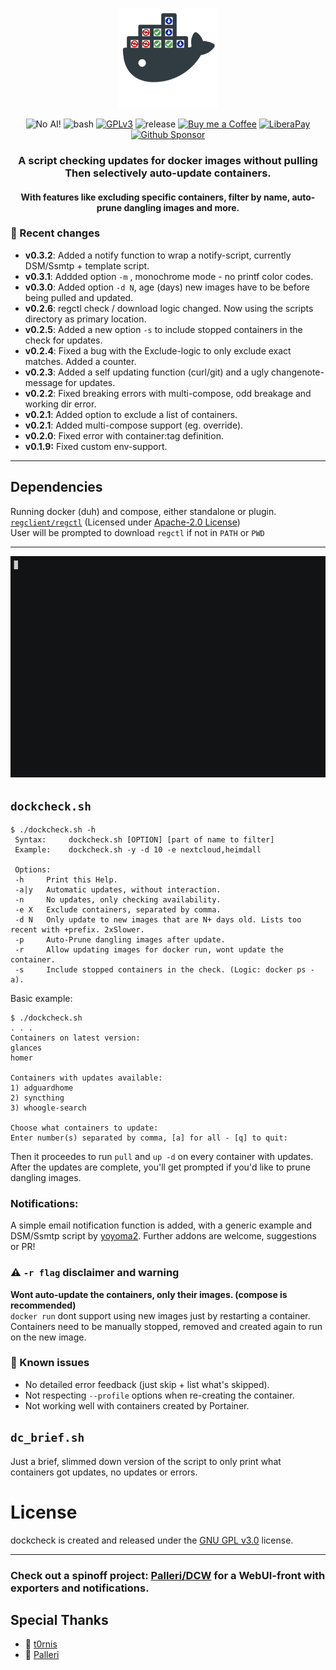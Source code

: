<p align="center">
  <img src="extras/dockcheck_logo_by_booYah187.png" width="160" title="dockcheck">
</p>
<p align="center"> 
  <img src="https://img.shields.io/badge/coded%20by%20Human-100%25-yellow?style=flat-square" alt="No AI!">
  <img src="https://img.shields.io/badge/bash-4.3-green?style=flat-square&logo=gnubash" alt="bash">
  <a href="https://www.gnu.org/licenses/gpl-3.0.html"><img src="https://img.shields.io/badge/license-GPLv3-red?style=flat-square" alt="GPLv3"></a>
  <img src="https://img.shields.io/github/v/tag/mag37/dockcheck?style=flat-square&label=release" alt="release">
  <a href="https://ko-fi.com/mag37"><img src="https://img.shields.io/badge/-Ko--fi-grey?style=flat-square&logo=Ko-fi" alt="Buy me a Coffee"></a>
  <a href="https://liberapay.com/user-bin-rob/donate"><img src="https://img.shields.io/badge/-LiberaPay-grey?style=flat-square&logo=liberapay" alt="LiberaPay"></a>
  <a href="https://github.com/sponsors/mag37"><img src="https://img.shields.io/badge/-Sponsor-grey?style=flat-square&logo=github" alt="Github Sponsor"></a>
</p>

<h3 align="center">A script checking updates for docker images <b>without pulling</b><br>Then selectively auto-update containers.</h3>
<h4 align="center">With features like excluding specific containers, filter by name, auto-prune dangling images and more.</h4</h3>


### :bell: Recent changes
- **v0.3.2**: Added a notify function to wrap a notify-script, currently DSM/Ssmtp + template script.
- **v0.3.1**: Addded option `-m` , monochrome mode - no printf color codes.
- **v0.3.0**: Added option `-d N`, age (days) new images have to be before being pulled and updated.
- **v0.2.6**: regctl check / download logic changed. Now using the scripts directory as primary location.
- **v0.2.5**: Added a new option `-s` to include stopped containers in the check for updates.
- **v0.2.4**: Fixed a bug with the Exclude-logic to only exclude exact matches. Added a counter.
- **v0.2.3**: Added a self updating function (curl/git) and a ugly changenote-message for updates.
- **v0.2.2**: Fixed breaking errors with multi-compose, odd breakage and working dir error.
- **v0.2.1**: Added option to exclude a list of containers.
- **v0.2.1**: Added multi-compose support (eg. override). 
- **v0.2.0**: Fixed error with container:tag definition. 
- **v0.1.9:** Fixed custom env-support. 
___

## Dependencies
Running docker (duh) and compose, either standalone or plugin.   
[`regclient/regctl`](https://github.com/regclient/regclient) (Licensed under [Apache-2.0 License](http://www.apache.org/licenses/LICENSE-2.0))   
User will be prompted to download `regctl` if not in `PATH` or `PWD`
___


![](extras/example.gif)

## `dockcheck.sh`
```
$ ./dockcheck.sh -h
 Syntax:     dockcheck.sh [OPTION] [part of name to filter] 
 Example:    dockcheck.sh -y -d 10 -e nextcloud,heimdall
 
 Options:
 -h     Print this Help.
 -a|y   Automatic updates, without interaction.
 -n     No updates, only checking availability.
 -e X   Exclude containers, separated by comma.
 -d N   Only update to new images that are N+ days old. Lists too recent with +prefix. 2xSlower.
 -p     Auto-Prune dangling images after update.
 -r     Allow updating images for docker run, wont update the container.
 -s     Include stopped containers in the check. (Logic: docker ps -a).
```

Basic example:
```
$ ./dockcheck.sh
. . .
Containers on latest version:
glances
homer

Containers with updates available:
1) adguardhome
2) syncthing
3) whoogle-search

Choose what containers to update:
Enter number(s) separated by comma, [a] for all - [q] to quit:
```
Then it proceedes to run `pull` and `up -d` on every container with updates.   
After the updates are complete, you'll get prompted if you'd like to prune dangling images.

### Notifications:

A simple email notification function is added, with a generic example and DSM/Ssmtp script by [yoyoma2](https://github.com/yoyoma2). Further addons are welcome, suggestions or PR!   

### :warning: `-r flag` disclaimer and warning
**Wont auto-update the containers, only their images. (compose is recommended)**   
`docker run` dont support using new images just by restarting a container.  
Containers need to be manually stopped, removed and created again to run on the new image.

### :hammer: Known issues
- No detailed error feedback (just skip + list what's skipped).
- Not respecting `--profile` options when re-creating the container.
- Not working well with containers created by Portainer.

## `dc_brief.sh`
Just a brief, slimmed down version of the script to only print what containers got updates, no updates or errors.

# License
dockcheck is created and released under the [GNU GPL v3.0](https://www.gnu.org/licenses/gpl-3.0-standalone.html) license.
___

### Check out a spinoff project: [Palleri/DCW](https://github.com/Palleri/DCW) for a WebUI-front with exporters and notifications.

## Special Thanks
- :bison: [t0rnis](https://github.com/t0rnis)   
- :leopard: [Palleri](https://github.com/Palleri)
